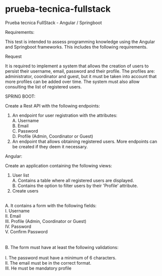 # prueba-tecnica-fullstack
Prueba tecnica FullStack - Angular / Springboot 

Requirements:

This test is intended to assess programming knowledge using the Angular and Springboot frameworks. This includes the following requirements.

Request

It is required to implement a system that allows the creation of users to persist their username, email, password and their profile. The profiles are: administrator, coordinator and guest, but it must be taken into account that more profiles can be added over time. The system must also allow consulting the list of registered users.

SPRING BOOT:

Create a Rest API with the following endpoints:<br>
  1. An endpoint for user registration with the attributes:<br>
      A. Username<br>
      B. Email<br>
      C. Password<br>
      D. Profile (Admin, Coordinator or Guest)<br>
2. An endpoint that allows obtaining registered users. More endpoints can be created if they deem it necessary.<br>


Angular:

Create an application containing the following views:<br>
1. User list<br>
    A. Contains a table where all registered users are displayed.<br>
    B. Contains the option to filter users by their 'Profile' attribute.<br>
2. Create users<br>
<br>
  A. It contains a form with the following fields:<br>
      I. Username<br>
      II. Email<br>
      III. Profile (Admin, Coordinator or Guest)<br>
      IV. Password<br>
      V. Confirm Password<br>
<br><br>
  B. The form must have at least the following validations:<br><br>
      I. The password must have a minimum of 6 characters.<br>
      II. The email must be in the correct format.<br>
      III. He must be mandatory profile<br>
